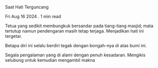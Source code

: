 Saat Hati Terguncang

Fri Aug 16 2024 . 1 min read

Tetua yang sedikit membungkuk bersandar pada tiang-tiang masjid; mata tertutup namun pendengaran masih tetap terjaga. Menjadikan hati ini tergetar.

Betapa diri ini selalu berdiri tegak dengan bongah-nya di atas bumi ini.

Segala pengalaman yang di alami dengan penuh kesadaran. Mengikis selubung untuk kemudian mengambil makna
